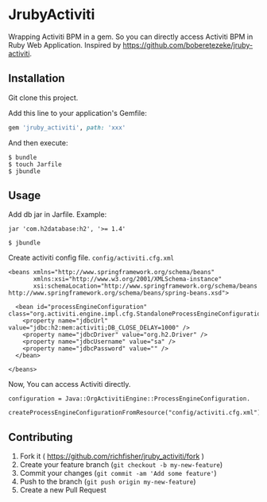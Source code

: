 # JrubyActiviti

Wrapping Activiti BPM in a gem. So you can directly access Activiti BPM in Ruby Web Application.
Inspired by https://github.com/boberetezeke/jruby-activiti.

## Installation

Git clone this project.

Add this line to your application's Gemfile:

```ruby
gem 'jruby_activiti', path: 'xxx'
```

And then execute:
```
$ bundle
$ touch Jarfile
$ jbundle
```

## Usage
Add db jar in Jarfile. Example:
```
jar 'com.h2database:h2', '>= 1.4'
```
```
$ jbundle
```

Create activiti config file. `config/activiti.cfg.xml`
```
<beans xmlns="http://www.springframework.org/schema/beans"
       xmlns:xsi="http://www.w3.org/2001/XMLSchema-instance"
       xsi:schemaLocation="http://www.springframework.org/schema/beans   http://www.springframework.org/schema/beans/spring-beans.xsd">

  <bean id="processEngineConfiguration" class="org.activiti.engine.impl.cfg.StandaloneProcessEngineConfiguration">
    <property name="jdbcUrl" value="jdbc:h2:mem:activiti;DB_CLOSE_DELAY=1000" />
    <property name="jdbcDriver" value="org.h2.Driver" />
    <property name="jdbcUsername" value="sa" />
    <property name="jdbcPassword" value="" />
  </bean>

</beans>
```

Now, You can access Activiti directly.

```
configuration = Java::OrgActivitiEngine::ProcessEngineConfiguration.
  createProcessEngineConfigurationFromResource("config/activiti.cfg.xml")
```

## Contributing

1. Fork it ( https://github.com/richfisher/jruby_activiti/fork )
2. Create your feature branch (`git checkout -b my-new-feature`)
3. Commit your changes (`git commit -am 'Add some feature'`)
4. Push to the branch (`git push origin my-new-feature`)
5. Create a new Pull Request
